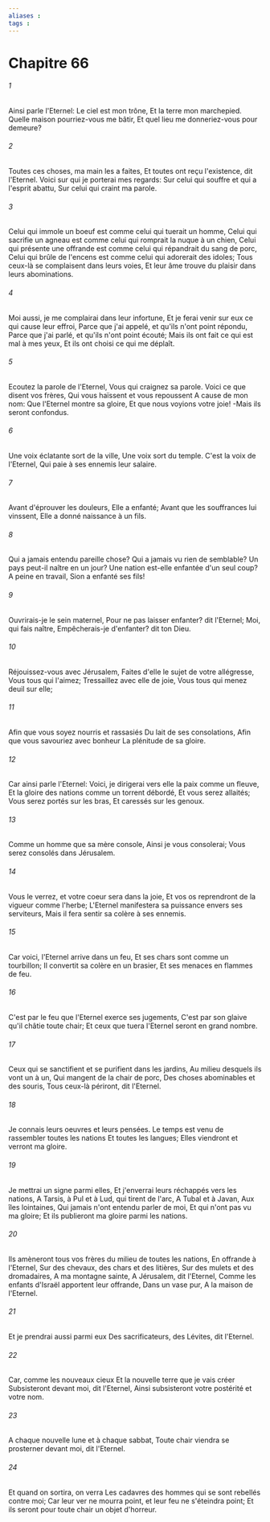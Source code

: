 ```yaml
---
aliases : 
tags : 
---
```


# Chapitre 66

###### 1
Ainsi parle l'Eternel: Le ciel est mon trône, Et la terre mon marchepied. Quelle maison pourriez-vous me bâtir, Et quel lieu me donneriez-vous pour demeure?
###### 2
Toutes ces choses, ma main les a faites, Et toutes ont reçu l'existence, dit l'Eternel. Voici sur qui je porterai mes regards: Sur celui qui souffre et qui a l'esprit abattu, Sur celui qui craint ma parole.
###### 3
Celui qui immole un boeuf est comme celui qui tuerait un homme, Celui qui sacrifie un agneau est comme celui qui romprait la nuque à un chien, Celui qui présente une offrande est comme celui qui répandrait du sang de porc, Celui qui brûle de l'encens est comme celui qui adorerait des idoles; Tous ceux-là se complaisent dans leurs voies, Et leur âme trouve du plaisir dans leurs abominations.
###### 4
Moi aussi, je me complairai dans leur infortune, Et je ferai venir sur eux ce qui cause leur effroi, Parce que j'ai appelé, et qu'ils n'ont point répondu, Parce que j'ai parlé, et qu'ils n'ont point écouté; Mais ils ont fait ce qui est mal à mes yeux, Et ils ont choisi ce qui me déplaît.
###### 5
Ecoutez la parole de l'Eternel, Vous qui craignez sa parole. Voici ce que disent vos frères, Qui vous haïssent et vous repoussent A cause de mon nom: Que l'Eternel montre sa gloire, Et que nous voyions votre joie! -Mais ils seront confondus.
###### 6
Une voix éclatante sort de la ville, Une voix sort du temple. C'est la voix de l'Eternel, Qui paie à ses ennemis leur salaire.
###### 7
Avant d'éprouver les douleurs, Elle a enfanté; Avant que les souffrances lui vinssent, Elle a donné naissance à un fils.
###### 8
Qui a jamais entendu pareille chose? Qui a jamais vu rien de semblable? Un pays peut-il naître en un jour? Une nation est-elle enfantée d'un seul coup? A peine en travail, Sion a enfanté ses fils!
###### 9
Ouvrirais-je le sein maternel, Pour ne pas laisser enfanter? dit l'Eternel; Moi, qui fais naître, Empêcherais-je d'enfanter? dit ton Dieu.
###### 10
Réjouissez-vous avec Jérusalem, Faites d'elle le sujet de votre allégresse, Vous tous qui l'aimez; Tressaillez avec elle de joie, Vous tous qui menez deuil sur elle;
###### 11
Afin que vous soyez nourris et rassasiés Du lait de ses consolations, Afin que vous savouriez avec bonheur La plénitude de sa gloire.
###### 12
Car ainsi parle l'Eternel: Voici, je dirigerai vers elle la paix comme un fleuve, Et la gloire des nations comme un torrent débordé, Et vous serez allaités; Vous serez portés sur les bras, Et caressés sur les genoux.
###### 13
Comme un homme que sa mère console, Ainsi je vous consolerai; Vous serez consolés dans Jérusalem.
###### 14
Vous le verrez, et votre coeur sera dans la joie, Et vos os reprendront de la vigueur comme l'herbe; L'Eternel manifestera sa puissance envers ses serviteurs, Mais il fera sentir sa colère à ses ennemis.
###### 15
Car voici, l'Eternel arrive dans un feu, Et ses chars sont comme un tourbillon; Il convertit sa colère en un brasier, Et ses menaces en flammes de feu.
###### 16
C'est par le feu que l'Eternel exerce ses jugements, C'est par son glaive qu'il châtie toute chair; Et ceux que tuera l'Eternel seront en grand nombre.
###### 17
Ceux qui se sanctifient et se purifient dans les jardins, Au milieu desquels ils vont un à un, Qui mangent de la chair de porc, Des choses abominables et des souris, Tous ceux-là périront, dit l'Eternel.
###### 18
Je connais leurs oeuvres et leurs pensées. Le temps est venu de rassembler toutes les nations Et toutes les langues; Elles viendront et verront ma gloire.
###### 19
Je mettrai un signe parmi elles, Et j'enverrai leurs réchappés vers les nations, A Tarsis, à Pul et à Lud, qui tirent de l'arc, A Tubal et à Javan, Aux îles lointaines, Qui jamais n'ont entendu parler de moi, Et qui n'ont pas vu ma gloire; Et ils publieront ma gloire parmi les nations.
###### 20
Ils amèneront tous vos frères du milieu de toutes les nations, En offrande à l'Eternel, Sur des chevaux, des chars et des litières, Sur des mulets et des dromadaires, A ma montagne sainte, A Jérusalem, dit l'Eternel, Comme les enfants d'Israël apportent leur offrande, Dans un vase pur, A la maison de l'Eternel.
###### 21
Et je prendrai aussi parmi eux Des sacrificateurs, des Lévites, dit l'Eternel.
###### 22
Car, comme les nouveaux cieux Et la nouvelle terre que je vais créer Subsisteront devant moi, dit l'Eternel, Ainsi subsisteront votre postérité et votre nom.
###### 23
A chaque nouvelle lune et à chaque sabbat, Toute chair viendra se prosterner devant moi, dit l'Eternel.
###### 24
Et quand on sortira, on verra Les cadavres des hommes qui se sont rebellés contre moi; Car leur ver ne mourra point, et leur feu ne s'éteindra point; Et ils seront pour toute chair un objet d'horreur.
